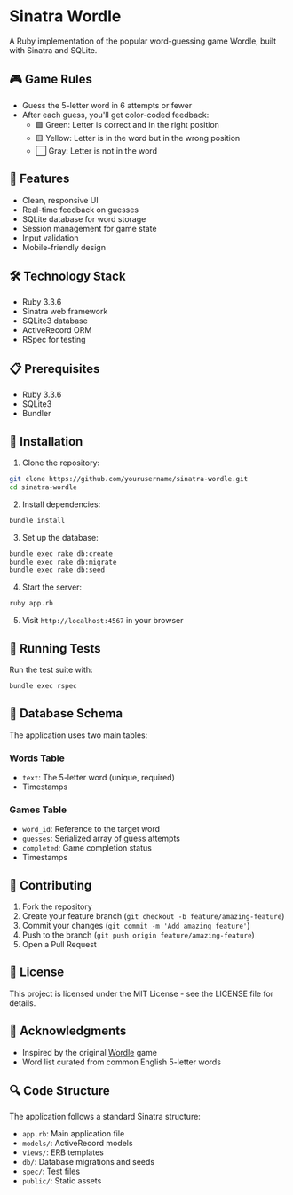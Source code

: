 # Sinatra Wordle

A Ruby implementation of the popular word-guessing game Wordle, built with Sinatra and SQLite.

## 🎮 Game Rules

- Guess the 5-letter word in 6 attempts or fewer
- After each guess, you'll get color-coded feedback:
  - 🟩 Green: Letter is correct and in the right position
  - 🟨 Yellow: Letter is in the word but in the wrong position
  - ⬜ Gray: Letter is not in the word

## 🚀 Features

- Clean, responsive UI
- Real-time feedback on guesses
- SQLite database for word storage
- Session management for game state
- Input validation
- Mobile-friendly design

## 🛠️ Technology Stack

- Ruby 3.3.6
- Sinatra web framework
- SQLite3 database
- ActiveRecord ORM
- RSpec for testing

## 📋 Prerequisites

- Ruby 3.3.6
- SQLite3
- Bundler

## 🔧 Installation

1. Clone the repository:
```bash
git clone https://github.com/yourusername/sinatra-wordle.git
cd sinatra-wordle
```

2. Install dependencies:
```bash
bundle install
```

3. Set up the database:
```bash
bundle exec rake db:create
bundle exec rake db:migrate
bundle exec rake db:seed
```

4. Start the server:
```bash
ruby app.rb
```

5. Visit `http://localhost:4567` in your browser

## 🧪 Running Tests

Run the test suite with:
```bash
bundle exec rspec
```

## 📝 Database Schema

The application uses two main tables:

### Words Table
- `text`: The 5-letter word (unique, required)
- Timestamps

### Games Table
- `word_id`: Reference to the target word
- `guesses`: Serialized array of guess attempts
- `completed`: Game completion status
- Timestamps

## 🤝 Contributing

1. Fork the repository
2. Create your feature branch (`git checkout -b feature/amazing-feature`)
3. Commit your changes (`git commit -m 'Add amazing feature'`)
4. Push to the branch (`git push origin feature/amazing-feature`)
5. Open a Pull Request

## 📄 License

This project is licensed under the MIT License - see the LICENSE file for details.

## 🙏 Acknowledgments

- Inspired by the original [Wordle](https://www.nytimes.com/games/wordle/index.html) game
- Word list curated from common English 5-letter words

## 🔍 Code Structure

The application follows a standard Sinatra structure:
- `app.rb`: Main application file
- `models/`: ActiveRecord models
- `views/`: ERB templates
- `db/`: Database migrations and seeds
- `spec/`: Test files
- `public/`: Static assets
